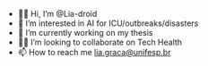- 👩‍🔬 Hi, I’m @Lia-droid
- 🔎 I’m interested in AI for ICU/outbreaks/disasters
- 🌱 I’m currently working on my thesis
- 🤝🏻 I’m looking to collaborate on Tech Health
- 📫 How to reach me lia.graca@unifesp.br


<!---
Lia-droid/Lia-droid is a ✨ special ✨ repository because its `README.md` (this file) appears on your GitHub profile.
You can click the Preview link to take a look at your changes.
--->
